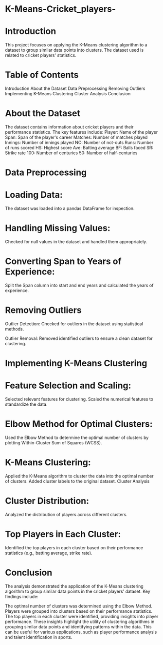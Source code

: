 # K-Means-Cricket_players-

# Introduction
This project focuses on applying the K-Means clustering algorithm to a dataset to group similar data points into clusters. The dataset used is related to cricket players' statistics.

# Table of Contents
Introduction
About the Dataset
Data Preprocessing
Removing Outliers
Implementing K-Means Clustering
Cluster Analysis
Conclusion

# About the Dataset
The dataset contains information about cricket players and their performance statistics. The key features include:
Player: Name of the player
Span: Span of the player's career
Matches: Number of matches played
Innings: Number of innings played
NO: Number of not-outs
Runs: Number of runs scored
HS: Highest score
Ave: Batting average
BF: Balls faced
SR: Strike rate
100: Number of centuries
50: Number of half-centuries

# Data Preprocessing

# Loading Data:
The dataset was loaded into a pandas DataFrame for inspection.

# Handling Missing Values:
Checked for null values in the dataset and handled them appropriately.

# Converting Span to Years of Experience:
Split the Span column into start and end years and calculated the years of experience.

# Removing Outliers

Outlier Detection:
Checked for outliers in the dataset using statistical methods.

Outlier Removal:
Removed identified outliers to ensure a clean dataset for clustering.

# Implementing K-Means Clustering
# Feature Selection and Scaling:
Selected relevant features for clustering.
Scaled the numerical features to standardize the data.

# Elbow Method for Optimal Clusters:
Used the Elbow Method to determine the optimal number of clusters by plotting Within-Cluster Sum of Squares (WCSS).

# K-Means Clustering:
Applied the K-Means algorithm to cluster the data into the optimal number of clusters.
Added cluster labels to the original dataset.
Cluster Analysis

# Cluster Distribution:
Analyzed the distribution of players across different clusters.

# Top Players in Each Cluster:
Identified the top players in each cluster based on their performance statistics (e.g., batting average, strike rate).

# Conclusion
The analysis demonstrated the application of the K-Means clustering algorithm to group similar data points in the cricket players' dataset. Key findings include:

The optimal number of clusters was determined using the Elbow Method.
Players were grouped into clusters based on their performance statistics.
The top players in each cluster were identified, providing insights into player performance.
These insights highlight the utility of clustering algorithms in grouping similar data points and identifying patterns within the data. This can be useful for various applications, such as player performance analysis and talent identification in sports.

